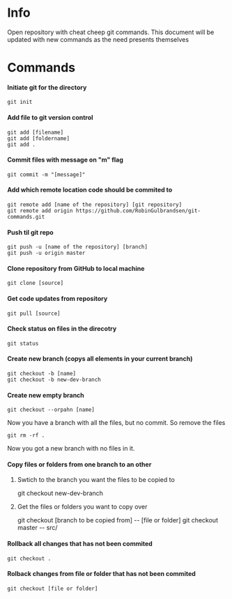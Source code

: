 # Info

Open repository with cheat cheep git commands. This document will be updated with new commands as the need presents themselves

# Commands

#### Initiate git for the directory
    git init

#### Add file to git version control
    git add [filename]
    git add [foldername]
    git add .

#### Commit files with message on "m" flag
    git commit -m "[message]"

#### Add which remote location code should be commited to

    git remote add [name of the repository] [git repository]
    git remote add origin https://github.com/RobinGulbrandsen/git-commands.git

#### Push til git repo
    git push -u [name of the repository] [branch]
    git push -u origin master

#### Clone repository from GitHub to local machine
    git clone [source]

#### Get code updates from repository
    git pull [source]

#### Check status on files in the direcotry
    git status

#### Create new branch (copys all elements in your current branch)
    git checkout -b [name]
    git checkout -b new-dev-branch

#### Create new empty branch
    git checkout --orpahn [name]

Now you have a branch with all the files, but no commit. So remove the files

    git rm -rf .

Now you got a new branch with no files in it.

#### Copy files or folders from one branch to an other

1. Swtich to the branch you want the files to be copied to

    git checkout new-dev-branch

2. Get the files or folders you want to copy over

    git checkout [branch to be copied from] -- [file or folder]
    git checkout master -- src/

#### Rollback all changes that has not been commited
    git checkout .

#### Rolback changes from file or folder that has not been commited
    git checkout [file or folder]
